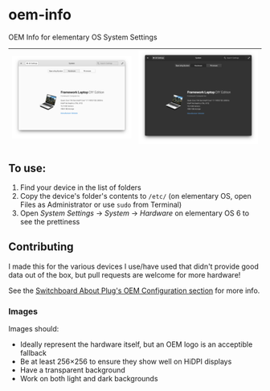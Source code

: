 # oem-info

OEM Info for elementary OS System Settings

![Screenshot](screenshot.png) | ![Screenshot Dark](screenshot-dark.png)
------------------------------|----------------------------------------

## To use:

1. Find your device in the list of folders
2. Copy the device's folder's contents to `/etc/` (on elementary OS, open Files as Administrator or use `sudo` from Terminal)
3. Open _System Settings_ → _System_ → _Hardware_ on elementary OS 6 to see the prettiness

## Contributing

I made this for the various devices I use/have used that didn't provide good data out of the box, but pull requests are welcome for more hardware!

See the [Switchboard About Plug's OEM Configuration section](https://github.com/elementary/switchboard-plug-about/#oem-configuration) for more info.

### Images

Images should:

- Ideally represent the hardware itself, but an OEM logo is an acceptible fallback
- Be at least 256×256 to ensure they show well on HiDPI displays
- Have a transparent background
- Work on both light and dark backgrounds
